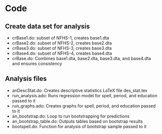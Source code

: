 # Code

## Create data set for analysis

- crBase1.do: subset of NFHS-1, creates base1.dta
- crBase2.do: subset of NFHS-2, creates base2.dta
- crBase3.do: subset of NFHS-3, creates base3.dta
- crBase4.do: subset of NFHS-4, creates base4.dta
- crBase.do: Combines base1.dta, base2.dta, base3.dta, and base4.dta and ensures consistency

## Analysis files

- anDescStat.do: Creates descriptive statistics LaTeX file des_stat.tex
- run_analysis.ado: Runs regression model for spell, period, and education passed to it
- run_graphs.ado: Creates graphs for spell, period, and education passed to it
- an_bootstrap.do: Loop to run bootstrapping for predictions
- an_bootstrap_table.do: Outputs tables based on bootstrap results
- bootspell.do: Function for analysis of bootstrap sample passed to it
